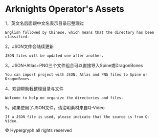 # Arknights Operator's Assets


1，英文名后面跟中文名表示目录已整理过

    English followed by Chinese, which means that the directory has been classified.
  
2，JSON文件会陆续更新

    JSON files will be updated one after another.
  
3，JSON+Atlas+PNG三个文件组合可以直接导入Spine或DragonBones

    You can import project with JSON, Atlas and PNG files to Spine or DragonBones.
  
4，欢迎帮助我整理目录与文件

    Welcome to help me organize the directories and files.
  
5，如果使用了JSON文件，请注明素材来自Q-Video

    If a JSON file is used, please indicate that the source is from Q-Video.
  
© Hypergryph all rights reserved
